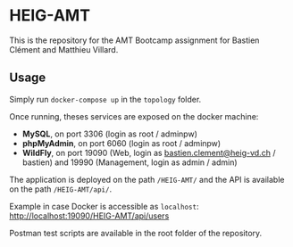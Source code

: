 # HEIG-AMT

This is the repository for the AMT Bootcamp assignment for Bastien Clément and Matthieu Villard.

## Usage

Simply run `docker-compose up` in the `topology` folder.

Once running, theses services are exposed on the docker machine:
- **MySQL**, on port 3306 (login as root / adminpw)
- **phpMyAdmin**, on port 6060 (login as root / adminpw)
- **WildFly**, on port 19090 (Web, login as bastien.clement@heig-vd.ch / bastien) and 19990 (Management, login as admin / admin)

The application is deployed on the path `/HEIG-AMT/` and the API is available on the path `/HEIG-AMT/api/`.

Example in case Docker is accessible as `localhost`:
[http://localhost:19090/HEIG-AMT/api/users](http://localhost:19090/HEIG-AMT/api/users)

Postman test scripts are available in the root folder of the repository.
